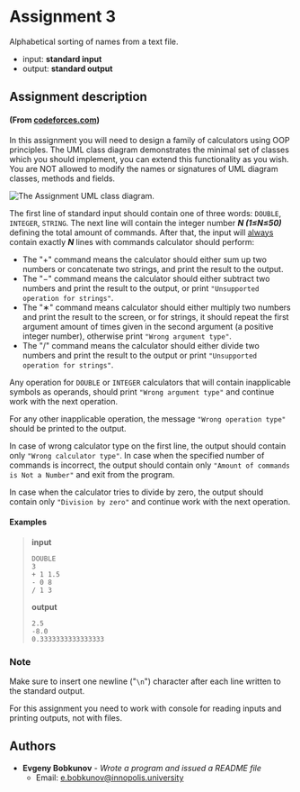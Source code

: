 # Assignment 3

Alphabetical sorting of names from a text file.


- input: **standard input**
- output: **standard output**


## Assignment description 
#### (From [codeforces.com](https://codeforces.com/))

In this assignment you will need to design a family of calculators using OOP principles. The UML class diagram demonstrates the minimal set of classes which you should implement, you can extend this functionality as you wish. You are NOT allowed to modify the names or signatures of UML diagram classes, methods and fields.

![The Assignment UML class diagram.](/images/picture.png "The Assignment UML class diagram.")

The first line of standard input should contain one of three words: `DOUBLE`, `INTEGER`, `STRING`. The next line will contain the integer number **_N (1≤N≤50)_** defining the total amount of commands. After that, the input will <ins>always</ins> contain exactly **_N_** lines with commands calculator should perform:
* The "+" command means the calculator should either sum up two numbers or concatenate two strings, and print the result to the output.
* The "−" command means the calculator should either subtract two numbers and print the result to the output, or print `"Unsupported operation for strings"`.
* The "∗" command means calculator should either multiply two numbers and print the result to the screen, or for strings, it should repeat the first argument amount of times given in the second argument (a positive integer number), otherwise print `"Wrong argument type"`.
* The "/" command means the calculator should either divide two numbers and print the result to the output or print `"Unsupported operation for strings"`.

Any operation for `DOUBLE` or `INTEGER` calculators that will contain inapplicable symbols as operands, should print `"Wrong argument type"` and continue work with the next operation.

For any other inapplicable operation, the message `"Wrong operation type"` should be printed to the output.

In case of wrong calculator type on the first line, the output should contain only `"Wrong calculator type"`. In case when the specified number of commands is incorrect, the output should contain only `"Amount of commands is Not a Number"` and exit from the program.

In case when the calculator tries to divide by zero, the output should contain only `"Division by zero"` and continue work with the next operation.

#### **Examples**
>**input**
>  ``` 
> DOUBLE
> 3
> + 1 1.5
> - 0 8
> / 1 3
> ```
>**output**
>  ``` 
> 2.5
> -8.0
> 0.3333333333333333
> ```

### Note
Make sure to insert one newline ("`\n`") character after each line written to the standard output.

For this assignment you need to work with console for reading inputs and printing outputs, not with files.

## Authors

- **Evgeny Bobkunov** - *Wrote a program and issued a README file*
  - Email: [e.bobkunov@innopolis.university](mailto:e.bobkunov@innopolis.university) 